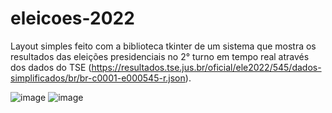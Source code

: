 # eleicoes-2022
Layout simples feito com a biblioteca tkinter de um sistema que mostra os resultados das eleições presidenciais no 2° turno em tempo real através dos dados do TSE (https://resultados.tse.jus.br/oficial/ele2022/545/dados-simplificados/br/br-c0001-e000545-r.json).

![image](https://user-images.githubusercontent.com/108037302/198898939-15aeef51-39e5-449b-82a4-5acb7401cfd6.png)
![image](https://user-images.githubusercontent.com/108037302/198898900-5d81e2f7-a57a-4fa6-b080-2d9f6de6e870.png)
